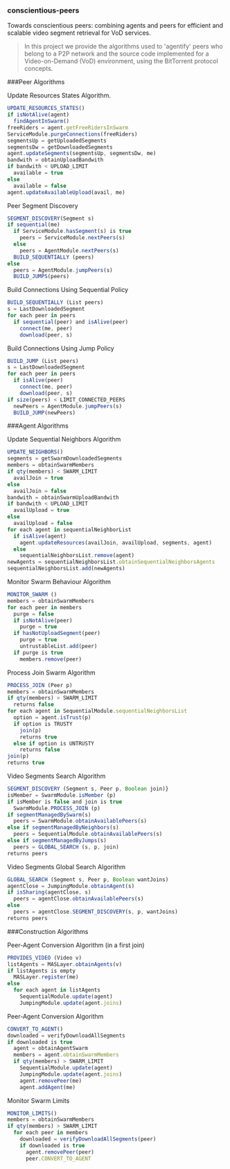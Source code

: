 ### conscientious-peers

Towards conscientious peers: combining agents and peers for efficient and scalable video segment retrieval for VoD services.

> In this project we provide the algorithms used to 'agentify' peers who belong to a P2P network and the source code implemented for a Video-on-Demand (VoD) environment, using the BitTorrent protocol concepts.

###Peer Algorithms

Update Resources States Algorithm.
```javascript
UPDATE_RESOURCES_STATES()
if isNotAlive(agent)
  findAgentInSwarm()
freeRiders = agent.getFreeRidersInSwarm
ServiceModule.purgeConnections(freeRiders)
segmentsUp = getUploadedSegments
segmentsDw = getDownloadedSegments
agent.updateSegments(segmentsUp, segmentsDw, me)
bandwith = obtainUploadBandwith
if bandwith < UPLOAD_LIMIT
  available = true
else
  available = false
agent.updateAvailableUpload(avail, me)
```

Peer Segment Discovery
```javascript
SEGMENT_DISCOVERY(Segment s)
if sequential(me)
  if ServiceModule.hasSegment(s) is true
    peers = ServiceModule.nextPeers(s)
  else
    peers = AgentModule.nextPeers(s)
  BUILD_SEQUENTIALLY (peers)
else
  peers = AgentModule.jumpPeers(s)
  BUILD_JUMPS(peers)
```

Build Connections Using Sequential Policy
```javascript
BUILD_SEQUENTIALLY (List peers)
s = LastDownloadedSegment
for each peer in peers
  if sequential(peer) and isAlive(peer)
    connect(me, peer)
    download(peer, s)
```

Build Connections Using Jump Policy
```javascript
BUILD_JUMP (List peers)
s = LastDownloadedSegment
for each peer in peers
  if isAlive(peer)
    connect(me, peer)
    download(peer, s)
if size(peers) < LIMIT_CONNECTED_PEERS
  newPeers = AgentModule.jumpPeers(s)
  BUILD_JUMP(newPeers)
```

###Agent Algorithms

Update Sequential Neighbors Algorithm
```javascript
UPDATE_NEIGHBORS()
segments = getSwarmDownloadedSegments
members = obtainSwarmMembers
if qty(members) < SWARM_LIMIT
  availJoin = true
else
  availJoin = false
bandwith = obtainSwarmUploadBandwith
if bandwith < UPLOAD_LIMIT
  availUpload = true
else
  availUpload = false
for each agent in sequentialNeighborList
  if isAlive(agent)
    agent.updateResources(availJoin, availUpload, segments, agent)
  else
    sequentialNeighborsList.remove(agent)
newAgents = sequentialNeighborsList.obtainSequentialNeighborsAgents
sequentialNeighborsList.add(newAgents)
```

Monitor Swarm Behaviour Algorithm
```javascript
MONITOR_SWARM ()
members = obtainSwarmMembers
for each peer in members
  purge = false
  if isNotAlive(peer)
    purge = true
  if hasNotUploadSegment(peer)
    purge = true
    untrustableList.add(peer)
  if purge is true
    members.remove(peer)
```

Process Join Swarm Algorithm
```javascript
PROCESS_JOIN (Peer p)
members = obtainSwarmMembers
if qty(members) > SWARM_LIMIT
  returns false
for each agent in SequentialModule.sequentialNeighborsList
  option = agent.isTrust(p)
  if option is TRUSTY
    join(p)
    returns true
  else if option is UNTRUSTY
    returns false
join(p)
returns true
```

Video Segments Search Algorithm
```javascript
SEGMENT_DISCOVERY (Segment s, Peer p, Boolean join)}
isMember = SwarmModule.isMember (p)
if isMember is false and join is true
  SwarmModule.PROCESS_JOIN (p)
if segmentManagedBySwarm(s)
  peers = SwarmModule.obtainAvailablePeers(s)
else if segmentManagedByNeighbors(s)
  peers = SequentialModule.obtainAvailablePeers(s)
else if segmentManagedByJumps(s)
  peers = GLOBAL_SEARCH (s, p, join)
returns peers
```

Video Segments Global Search Algorithm
```javascript
GLOBAL_SEARCH (Segment s, Peer p, Boolean wantJoins)
agentClose = JumpingModule.obtainAgent(s)
if isSharing(agentClose, s)
  peers = agentClose.obtainAvailablePeers(s)
else
  peers = agentClose.SEGMENT_DISCOVERY(s, p, wantJoins)
returns peers
```

###Construction Algorithms

Peer-Agent Conversion Algorithm (in a first join)
```javascript
PROVIDES_VIDEO (Video v)
listAgents = MASLayer.obtainAgents(v)
if listAgents is empty
  MASLayer.register(me)
else
  for each agent in listAgents
    SequentialModule.update(agent)
    JumpingModule.update(agent.joins)
```

Peer-Agent Conversion Algorithm
```javascript
CONVERT_TO_AGENT()
downloaded = verifyDownloadAllSegments
if downloaded is true
  agent = obtainAgentSwarm
  members = agent.obtainSwarmMembers
  if qty(members) > SWARM_LIMIT
    SequentialModule.update(agent)
    JumpingModule.update(agent.joins)
    agent.removePeer(me)
    agent.addAgent(me)
```

Monitor Swarm Limits
```javascript
MONITOR_LIMITS()
members = obtainSwarmMembers
if qty(members) > SWARM_LIMIT
  for each peer in members
    downloaded = verifyDownloadAllSegments(peer)
    if downloaded is true
      agent.removePeer(peer)
      peer.CONVERT_TO_AGENT
```
